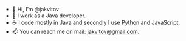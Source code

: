 - 👋 Hi, I’m @jakvitov
- 💼 I work as a Java developer.
- ☕ I code mostly in Java and secondly I use Python and JavaScript.
- 📫 You can reach me on mail: jakvitov@gmail.com.

<!---
jakvitov/jakvitov is a ✨ special ✨ repository because its `README.md` (this file) appears on your GitHub profile.
You can click the Preview link to take a look at your changes.
--->
